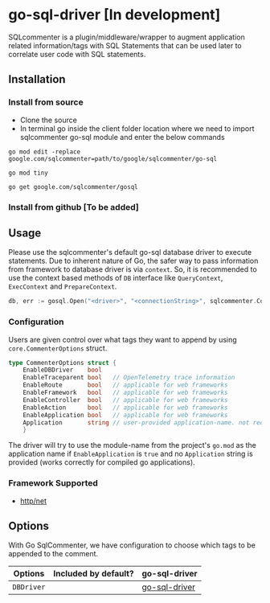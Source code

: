 # go-sql-driver  [In development]

SQLcommenter is a plugin/middleware/wrapper to augment application related information/tags with SQL Statements that can be used later to correlate user code with SQL statements.

## Installation

### Install from source

* Clone the source
* In terminal go inside the client folder location where we need to import sqlcommenter go-sql module and enter the below commands

```shell
go mod edit -replace google.com/sqlcommenter=path/to/google/sqlcommenter/go-sql

go mod tiny

go get google.com/sqlcommenter/gosql
```
### Install from github [To be added]

## Usage

Please use the sqlcommenter's default go-sql database driver to execute statements. 
Due to inherent nature of Go, the safer way to pass information from framework to database driver is via `context`. So, it is recommended to use the context based methods of `DB` interface like `QueryContext`, `ExecContext` and `PrepareContext`. 

```go
db, err := gosql.Open("<driver>", "<connectionString>", sqlcommenter.CommenterOptions{<tag>:<bool>})
```

### Configuration

Users are given control over what tags they want to append by using `core.CommenterOptions` struct.

```go
type CommenterOptions struct {
	EnableDBDriver    bool
	EnableTraceparent bool   // OpenTelemetry trace information
	EnableRoute       bool   // applicable for web frameworks
	EnableFramework   bool   // applicable for web frameworks
	EnableController  bool   // applicable for web frameworks
	EnableAction      bool   // applicable for web frameworks
	EnableApplication bool   // applicable for web frameworks
	Application       string // user-provided application-name. not required
	}
```

The driver will try to use the module-name from the project's `go.mod` as the application name if `EnableApplication` is `true` and no `Application` string is provided (works correctly for compiled go applications).


### Framework Supported
* [http/net](.../../../http-net/README.md)


## Options

With Go SqlCommenter, we have configuration to choose which tags to be appended to the comment.

| Options    | Included by default? | go-sql-driver                                            |
| ---------- | -------------------- | -------------------------------------------------------- |
| `DBDriver` |                      | [ go-sql-driver](https://pkg.go.dev/database/sql/driver) |

